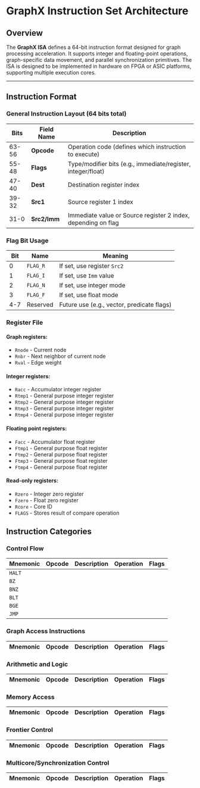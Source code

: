 # GraphX Instruction Set Architecture

## Overview

The **GraphX ISA** defines a 64-bit instruction format designed for graph processing acceleration. It supports integer and floating-point operations, graph-specific data movement, and parallel synchronization primitives. The ISA is designed to be implemented in hardware on FPGA or ASIC platforms, supporting multiple execution cores.

---

## Instruction Format

### General Instruction Layout (64 bits total)
| **Bits** | **Field Name** | **Description** |
| -------- | -------------- | --------------- |
| 63-56 | **Opcode** | Operation code (defines which instruction to execute) |
| 55-48 | **Flags** | Type/modifier bits (e.g., immediate/register, integer/float) |
| 47-40 | **Dest** | Destination register index |
| 39-32 | **Src1** | Source register 1 index |
| 31-0 | **Src2/Imm** | Immediate value or Source register 2 index, depending on flag |

### Flag Bit Usage
| **Bit** | **Name** | **Meaning** |
| ------- | -------- | ----------- |
| 0 | `FLAG_R` | If set, use register `Src2` |
| 1 | `FLAG_I` | If set, use `Imm` value |
| 2 | `FLAG_N` | If set, use integer mode |
| 3 | `FLAG_F` | If set, use float mode |
| 4-7 | Reserved | Future use (e.g., vector, predicate flags) |

### Register File

#### Graph registers:
 - `Rnode` - Current node
 - `Rnbr` - Next neighbor of current node
 - `Rval` - Edge weight

 #### Integer registers:
 - `Racc` - Accumulator integer register
 - `Rtmp1` - General purpose integer register
 - `Rtmp2` - General purpose integer register
 - `Rtmp3` - General purpose integer register
 - `Rtmp4` - General purpose integer register

 #### Floating point registers:
 - `Facc` - Accumulator float register
 - `Ftmp1` - General purpose float register
 - `Ftmp2` - General purpose float register
 - `Ftmp3` - General purpose float register
 - `Ftmp4` - General purpose float register

 #### Read-only registers:
 - `Rzero` - Integer zero register
 - `Fzero` - Float zero register
 - `Rcore` - Core ID
 - `FLAGS` - Stores result of compare operation

 ## Instruction Categories

 ### Control Flow
 | **Mnemonic** | **Opcode** | **Description** | **Operation** | **Flags** |
 | ------------ | ---------- | --------------- | ------------- | --------- |
 | `HALT` |
 | `BZ` |
 | `BNZ` |
 | `BLT` |
 | `BGE` |
 | `JMP` |


 ### Graph Access Instructions
 | **Mnemonic** | **Opcode** | **Description** | **Operation** | **Flags** |
 | ------------ | ---------- | --------------- | ------------- | --------- |

 ### Arithmetic and Logic
 | **Mnemonic** | **Opcode** | **Description** | **Operation** | **Flags** |
 | ------------ | ---------- | --------------- | ------------- | --------- |

 ### Memory Access
 | **Mnemonic** | **Opcode** | **Description** | **Operation** | **Flags** |
 | ------------ | ---------- | --------------- | ------------- | --------- |

 ### Frontier Control
 | **Mnemonic** | **Opcode** | **Description** | **Operation** | **Flags** |
 | ------------ | ---------- | --------------- | ------------- | --------- |

 ### Multicore/Synchronization Control
 | **Mnemonic** | **Opcode** | **Description** | **Operation** | **Flags** |
 | ------------ | ---------- | --------------- | ------------- | --------- |
